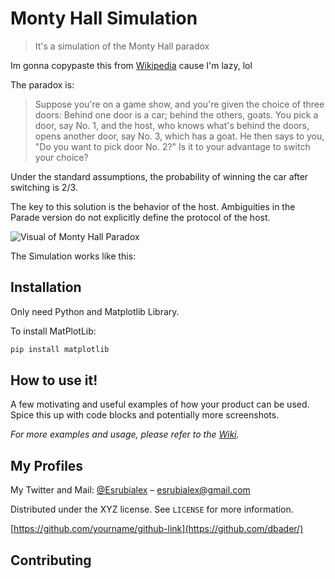 # Monty Hall Simulation
> It's a simulation of the Monty Hall paradox

Im gonna copypaste this from [Wikipedia](https://en.wikipedia.org/wiki/Monty_Hall_problem#The_paradox) cause I'm lazy, lol

The paradox is:

> Suppose you're on a game show, and you're given the choice of three doors: Behind one door is a car; behind the others, goats. You pick a door, say No. 1, and the host, who knows what's behind the doors, opens another door, say No. 3, which has a goat. He then says to you, "Do you want to pick door No. 2?" Is it to your advantage to switch your choice?

Under the standard assumptions, the probability of winning the car after switching is 2/3.

The key to this solution is the behavior of the host. Ambiguities in the Parade version do not explicitly define the protocol of the host.

![Visual of Monty Hall Paradox](https://i.ibb.co/h2mRqQ3/Sin-t-tulo-1.jpg)

The Simulation works like this:



## Installation

Only need Python and Matplotlib Library.

To install MatPlotLib: 
```sh
pip install matplotlib
```

## How to use it!

A few motivating and useful examples of how your product can be used. Spice this up with code blocks and potentially more screenshots.

_For more examples and usage, please refer to the [Wiki][wiki]._


## My Profiles

My Twitter and Mail: [@Esrubialex](https://twitter.com/dbader_org) – esrubialex@gmail.com

Distributed under the XYZ license. See ``LICENSE`` for more information.

[https://github.com/yourname/github-link](https://github.com/dbader/)

## Contributing

<!-- Markdown link & img dfn's -->
[npm-image]: https://img.shields.io/npm/v/datadog-metrics.svg?style=flat-square
[npm-url]: https://npmjs.org/package/datadog-metrics
[npm-downloads]: https://img.shields.io/npm/dm/datadog-metrics.svg?style=flat-square
[travis-image]: https://img.shields.io/travis/dbader/node-datadog-metrics/master.svg?style=flat-square
[travis-url]: https://travis-ci.org/dbader/node-datadog-metrics
[wiki]: https://github.com/yourname/yourproject/wiki
